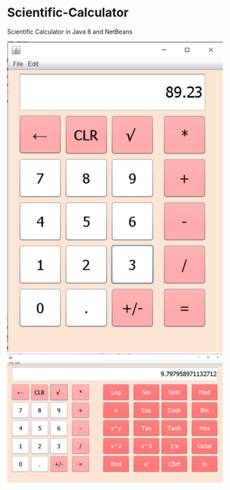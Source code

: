 # Scientific-Calculator
Scientific Calculator in Java 8 and NetBeans

![Standard](Screenshots/standard_calc.jpg)
![Scientific](Screenshots/scientific_calc.jpg)
